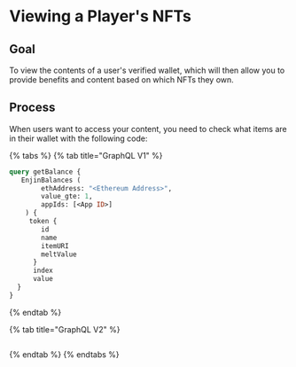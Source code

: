 # Viewing a Player's NFTs

## Goal

To view the contents of a user's verified wallet, which will then allow you to provide benefits and content based on which NFTs they own.

## Process

When users want to access your content, you need to check what items are in their wallet with the following code:

{% tabs %}
{% tab title="GraphQL V1" %}
```graphql
query getBalance {
   EnjinBalances (
        ethAddress: "<Ethereum Address>",
        value_gte: 1,
        appIds: [<App ID>]
    ) {
     token {
        id
        name
        itemURI
        meltValue
      }
      index
      value
  }
}
```
{% endtab %}

{% tab title="GraphQL V2" %}
```

```
{% endtab %}
{% endtabs %}

